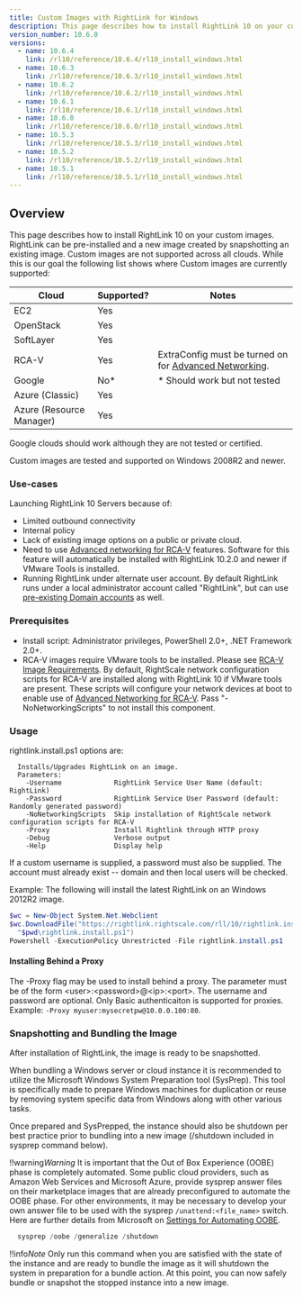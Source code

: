 ```yaml
---
title: Custom Images with RightLink for Windows
description: This page describes how to install RightLink 10 on your custom images. RightLink can be pre-installed and a new image created by snapshotting an existing image.
version_number: 10.6.0
versions:
  - name: 10.6.4
    link: /rl10/reference/10.6.4/rl10_install_windows.html
  - name: 10.6.3
    link: /rl10/reference/10.6.3/rl10_install_windows.html
  - name: 10.6.2
    link: /rl10/reference/10.6.2/rl10_install_windows.html
  - name: 10.6.1
    link: /rl10/reference/10.6.1/rl10_install_windows.html
  - name: 10.6.0
    link: /rl10/reference/10.6.0/rl10_install_windows.html
  - name: 10.5.3
    link: /rl10/reference/10.5.3/rl10_install_windows.html
  - name: 10.5.2
    link: /rl10/reference/10.5.2/rl10_install_windows.html
  - name: 10.5.1
    link: /rl10/reference/10.5.1/rl10_install_windows.html
---
```


## Overview

This page describes how to install RightLink 10 on your custom images. RightLink can be pre-installed and a new image created by snapshotting an existing image. Custom images are not supported across all clouds. While this is our goal the following list shows where Custom images are currently supported:

Cloud  | Supported? | Notes |
------ | -----------| ----- |
EC2 | Yes | |
OpenStack | Yes | |
SoftLayer | Yes | |
RCA-V | Yes | ExtraConfig must be turned on for [Advanced Networking](rl10_rcav.html).|
Google | No* | * Should work but not tested |
Azure (Classic) | Yes | |
Azure (Resource Manager) | Yes | |

Google clouds should work although they are not tested or certified. 

Custom images are tested and supported on Windows 2008R2 and newer.

### Use-cases

Launching RightLink 10 Servers because of:
- Limited outbound connectivity
- Internal policy
- Lack of existing image options on a public or private cloud.
- Need to use [Advanced networking for RCA-V](rl10_rcav.html) features. Software for this feature will automatically be installed with RightLink 10.2.0 and newer if VMware Tools is installed.
- Running RightLink under alternate user account. By default RightLink runs under a local administrator account called "RightLink", but can use [pre-existing Domain accounts](rl10_non_root.html) as well.

### Prerequisites

- Install script: Administrator privileges, PowerShell 2.0+, .NET Framework 2.0+.
- RCA-V images require VMware tools to be installed. Please see [RCA-V Image Requirements](/rcav/v3.0/rcav_image_requirements.html). By default, RightScale network configuration scripts for RCA-V are installed along with RightLink 10 if VMware tools are present. These scripts will configure your network devices at boot to enable use of [Advanced Networking for RCA-V](rl10_rcav.html). Pass "-NoNetworkingScripts" to not install this component.

### Usage

rightlink.install.ps1 options are:
  ~~~
    Installs/Upgrades RightLink on an image.
    Parameters:
      -Username             RightLink Service User Name (default: RightLink)
      -Password             RightLink Service User Password (default: Randomly generated password)
      -NoNetworkingScripts  Skip installation of RightScale network configuration scripts for RCA-V
      -Proxy                Install Rightlink through HTTP proxy
      -Debug                Verbose output
      -Help                 Display help
  ~~~

If a custom username is supplied, a password must also be supplied. The account must already exist -- domain and then local users will be checked.

Example:
The following will install the latest RightLink on an Windows 2012R2 image.
  ~~~ powershell
  $wc = New-Object System.Net.Webclient
  $wc.DownloadFile("https://rightlink.rightscale.com/rll/10/rightlink.install.ps1",
    "$pwd\rightlink.install.ps1")
  Powershell -ExecutionPolicy Unrestricted -File rightlink.install.ps1
  ~~~

#### Installing Behind a Proxy
The -Proxy flag may be used to install behind a proxy. The parameter must be of the form &lt;user&gt;:&lt;password&gt;@&lt;ip&gt;:&lt;port&gt;. The username and password are optional. Only Basic authenticaiton is supported for proxies. Example: `-Proxy myuser:mysecretpw@10.0.0.100:80`.

### Snapshotting and Bundling the Image
After installation of RightLink, the image is ready to be snapshotted.

When bundling a Windows server or cloud instance it is recommended to utilize the Microsoft Windows System Preparation tool (SysPrep). This tool is specifically made to prepare Windows machines for duplication or reuse by removing system specific data from Windows along with other various tasks.

Once prepared and SysPrepped, the instance should also be shutdown per best practice prior to bundling into a new image (/shutdown included in sysprep command below).

!!warning*Warning* It is important that the Out of Box Experience (OOBE) phase is completely automated. Some public cloud providers, such as Amazon Web Services and Microsoft Azure, provide sysprep answer files on their marketplace images that are already preconfigured to automate the OOBE phase. For other environments, it may be necessary to develop your own answer file to be used with the sysprep `/unattend:<file_name>` switch. Here are further details from Microsoft on [Settings for Automating OOBE](https://docs.microsoft.com/en-us/windows-hardware/manufacture/desktop/settings-for-automating-oobe).


  ~~~ powershell
    sysprep /oobe /generalize /shutdown
  ~~~

!!info*Note* Only run this command when you are satisfied with the state of the instance and are ready to bundle the image as it will shutdown the system in preparation for a bundle action. At this point, you can now safely bundle or snapshot the stopped instance into a new image.
